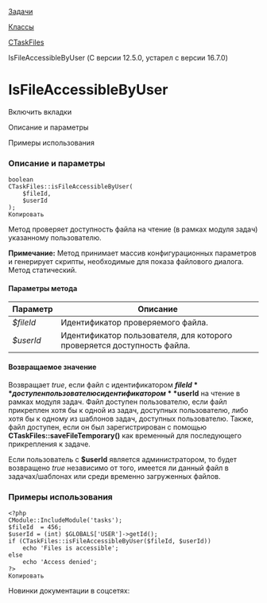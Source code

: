 [Задачи](/api_help/tasks/index.php)

[Классы](/api_help/tasks/classes/index.php)

[CTaskFiles](/api_help/tasks/classes/ctaskfiles/index.php)

IsFileAccessibleByUser (С версии 12.5.0, устарел с версии 16.7.0)

IsFileAccessibleByUser
======================

Включить вкладки

Описание и параметры

Примеры использования

### Описание и параметры

```
boolean
CTaskFiles::isFileAccessibleByUser(
	$fileId,
	$userId
);
Копировать
```

Метод проверяет доступность файла на чтение (в рамках модуля задач) указанному пользователю.

**Примечание:** Метод принимает массив конфигурационных параметров и генерирует скрипты, необходимые для показа файлового диалога. Метод статический.

#### Параметры метода

| Параметр | Описание |
| --- | --- |
| *$fileId* | Идентификатор проверяемого файла. |
| *$userId* | Идентификатор пользователя, для которого проверяется доступность файла. |

#### Возвращаемое значение

Возвращает *true*, если файл с идентификатором **$fileId** доступен пользователю с идентификатором **$userId** на чтение в рамках модуля задач. Файл доступен пользователю, если файл прикреплен хотя бы к одной из задач, доступных пользователю, либо хотя бы к одному из шаблонов задач, доступных пользователю. Также, файл доступен, если он был зарегистрирован с помощью **CTaskFiles::saveFileTemporary()** как временный для последующего прикрепления к задаче.
  
Если пользователь с **$userId** является администратором, то будет возвращено *true* независимо от того, имеется ли данный файл в задачах/шаблонах или среди временно загруженных файлов.

### Примеры использования

```
<?php
CModule::IncludeModule('tasks');
$fileId  = 456;
$userId = (int) $GLOBALS['USER']->getId();
if (CTaskFiles::isFileAccessibleByUser($fileId, $userId))
	echo 'Files is accessible';
else
	echo 'Access denied';
?>
Копировать
```

Новинки документации в соцсетях: